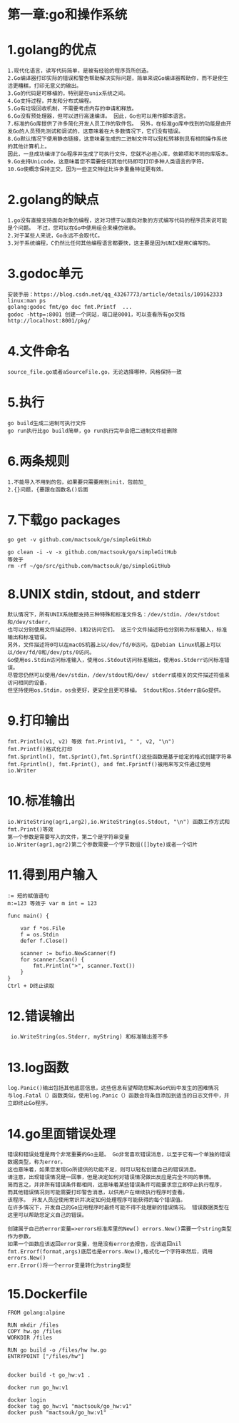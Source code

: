# 第一章:go和操作系统
# 1.golang的优点
	1.现代化语言，读写代码简单，是被有经验的程序员所创造。
	2.Go编译器打印实际的错误和警告帮助解决实际问题，简单来说Go编译器帮助你，而不是使生活更糟糕，打印无意义的输出。
	3.Go的代码是可移植的，特别是在unix系统之间。
	4.Go支持过程，并发和分布式编程。
	5.Go有垃圾回收机制，不需要考虑内存的申请和释放。
	6.Go没有预处理器，但可以进行高速编译。 因此，Go也可以用作脚本语言。
	7.标准的Go库提供了许多简化开发人员工作的软件包。 另外，在标准go库中找到的功能是由开发Go的人员预先测试和调试的，这意味着在大多数情况下，它们没有错误。
	8.Go默认情况下使用静态链接，这意味着生成的二进制文件可以轻松转移到具有相同操作系统的其他计算机上。 
    因此，一旦成功编译了Go程序并生成了可执行文件，您就不必担心库，依赖项和不同的库版本。
	9.Go支持Unicode，这意味着您不需要任何其他代码即可打印多种人类语言的字符。
	10.Go使概念保持正交，因为一些正交特征比许多重叠特征更有效。
# 2.golang的缺点
	1.go没有直接支持面向对象的编程，这对习惯于以面向对象的方式编写代码的程序员来说可能是个问题。 不过，您可以在Go中使用组合来模仿继承。
	2.对于某些人来说，Go永远不会取代C。
	3.对于系统编程，C仍然比任何其他编程语言都要快，这主要是因为UNIX是用C编写的。

# 3.godoc单元
	安装手册：https://blog.csdn.net/qq_43267773/article/details/109162333
	linux:man ps
	golang:godoc fmt/go doc fmt.Printf	...
	godoc -http=:8001 创建一个网站，端口是8001，可以查看所有go文档http://localhost:8001/pkg/

# 4.文件命名
	source_file.go或者aSourceFile.go，无论选择哪种，风格保持一致

# 5.执行
	go build生成二进制可执行文件
	go run执行比go build简单，go run执行完毕会把二进制文件给删除

# 6.两条规则
	1.不能导入不用到的包，如果要只需要用到init，包前加_
	2.{}问题，{要跟在函数名()后面

# 7.下载go packages
	go get -v github.com/mactsouk/go/simpleGitHub

	go clean -i -v -x github.com/mactsouk/go/simpleGitHub
	等效于
	rm -rf ~/go/src/github.com/mactsouk/go/simpleGitHub

# 8.UNIX stdin, stdout, and stderr
	默认情况下，所有UNIX系统都支持三种特殊和标准文件名：/dev/stdin，/dev/stdout和/dev/stderr，
    也可以分别使用文件描述符0、1和2访问它们。 这三个文件描述符也分别称为标准输入，标准输出和标准错误。 
    另外，文件描述符0可以在macOS机器上以/dev/fd/0访问，在Debian Linux机器上可以以/dev/fd/0和/dev/pts/0访问。
	Go使用os.Stdin访问标准输入，使用os.Stdout访问标准输出，使用os.Stderr访问标准错误。 
    尽管您仍然可以使用/dev/stdin，/dev/stdout和/dev/ stderr或相关的文件描述符值来访问相同的设备，
    但坚持使用os.Stdin，os会更好，更安全且更可移植。 Stdout和os.Stderr由Go提供。

# 9.打印输出
	fmt.Println(v1, v2) 等效 fmt.Print(v1, " ", v2, "\n")
	fmt.Printf()格式化打印
	fmt.Sprintln(), fmt.Sprint(),fmt.Sprintf()这些函数是基于给定的格式创建字符串
	fmt.Fprintln(), fmt.Fprint(), and fmt.Fprintf()被用来写文件通过使用io.Writer

# 10.标准输出
	io.WriteString(agr1,arg2),io.WriteString(os.Stdout, "\n") 函数工作方式和fmt.Print()等效
	第一个参数是需要写入的文件，第二个是字符串变量
	io.Writer(agr1,agr2)第二个参数需要一个字节数组([]byte)或者一个切片

# 11.得到用户输入
	:= 短的赋值语句
	m:=123 等效于 var m int = 123

	func main() {
	 
	    var f *os.File 
	    f = os.Stdin 
	    defer f.Close() 
	 
	    scanner := bufio.NewScanner(f) 
	    for scanner.Scan() { 
	        fmt.Println(">", scanner.Text()) 
	    } 
	} 
	Ctrl + D终止读取

# 12.错误输出
	 io.WriteString(os.Stderr, myString) 和标准输出差不多

# 13.log函数
	log.Panic()输出包括其他底层信息，这些信息有望帮助您解决Go代码中发生的困难情况
	与log.Fatal（）函数类似，使用log.Panic（）函数会将条目添加到适当的日志文件中，并立即终止Go程序。

# 14.go里面错误处理
	错误和错误处理是两个非常重要的Go主题。 Go非常喜欢错误消息，以至于它有一个单独的错误数据类型，称为error。 
	这也意味着，如果您发现Go所提供的功能不足，则可以轻松创建自己的错误消息。
	请注意，出现错误情况是一回事，但是决定如何对错误情况做出反应是完全不同的事情。 
	简而言之，并非所有错误条件都相同，这意味着某些错误条件可能要求您立即停止执行程序，
    而其他错误情况则可能需要打印警告消息，以供用户在继续执行程序时查看。 
	该程序。 开发人员应使用常识并决定如何处理程序可能获得的每个错误值。
	在许多情况下，开发自己的Go应用程序时最终可能不得不处理新的错误情况。 错误数据类型在这里可以帮助您定义自己的错误。

	创建属于自己的error变量=>errors标准库里的New() errors.New()需要一个string类型作为参数，
    如果一个函数应该返回error变量，但是没有error去报告，应该返回nil
	fmt.Errorf(format,args)底层也是errors.New(),格式化一个字符串然后，调用errors.New()
	err.Error()将一个error变量转化为string类型

# 15.Dockerfile
	FROM golang:alpine 
 
	RUN mkdir /files 
	COPY hw.go /files 
	WORKDIR /files 
	 
	RUN go build -o /files/hw hw.go 
	ENTRYPOINT ["/files/hw"] 


	docker build -t go_hw:v1 .

	docker run go_hw:v1

	docker login
	docker tag go_hw:v1 "mactsouk/go_hw:v1"
	docker push "mactsouk/go_hw:v1"